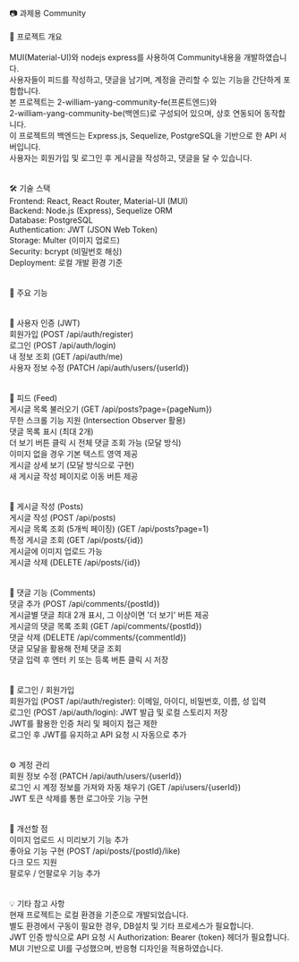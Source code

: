 📷 과제용 Community\
\
📌 프로젝트 개요\
\
MUI(Material-UI)와 nodejs express를 사용하여 Community내용을 개발하였습니다. \
사용자들이 피드를 작성하고, 댓글을 남기며, 계정을 관리할 수 있는 기능을 간단하게 포함합니다.\
본 프로젝트는 2-william-yang-community-fe(프론트엔드)와 \
2-william-yang-community-be(백엔드)로 구성되어 있으며, 상호 연동되어 동작합니다.\
이 프로젝트의 백엔드는 Express.js, Sequelize, PostgreSQL을 기반으로 한 API 서버입니다. \
사용자는 회원가입 및 로그인 후 게시글을 작성하고, 댓글을 달 수 있습니다.
\
\
\
🛠 기술 스택\
Frontend: React, React Router, Material-UI (MUI)\
Backend: Node.js (Express), Sequelize ORM\
Database: PostgreSQL\
Authentication: JWT (JSON Web Token)\
Storage: Multer (이미지 업로드)\
Security: bcrypt (비밀번호 해싱)\
Deployment: 로컬 개발 환경 기준
\
\
\
🔧 주요 기능\
\
\
🔑 사용자 인증 (JWT)\
회원가입 (POST /api/auth/register)\
로그인 (POST /api/auth/login)\
내 정보 조회 (GET /api/auth/me)\
사용자 정보 수정 (PATCH /api/auth/users/{userId})\
\
\
📰 피드 (Feed)\
게시글 목록 불러오기 (GET /api/posts?page={pageNum})\
무한 스크롤 기능 지원 (Intersection Observer 활용)\
댓글 목록 표시 (최대 2개)\
더 보기 버튼 클릭 시 전체 댓글 조회 가능 (모달 방식)\
이미지 없을 경우 기본 텍스트 영역 제공\
게시글 상세 보기 (모달 방식으로 구현)\
새 게시글 작성 페이지로 이동 버튼 제공\
\
\
📝 게시글 작성 (Posts)\
게시글 작성 (POST /api/posts)\
게시글 목록 조회 (5개씩 페이징) (GET /api/posts?page=1)\
특정 게시글 조회 (GET /api/posts/{id})\
게시글에 이미지 업로드 가능\
게시글 삭제 (DELETE /api/posts/{id})\
\
\
💬 댓글 기능 (Comments)\
댓글 추가 (POST /api/comments/{postId})\
게시글별 댓글 최대 2개 표시, 그 이상이면 '더 보기' 버튼 제공\
게시글의 댓글 목록 조회 (GET /api/comments/{postId})\
댓글 삭제 (DELETE /api/comments/{commentId})\
댓글 모달을 활용해 전체 댓글 조회\
댓글 입력 후 엔터 키 또는 등록 버튼 클릭 시 저장\
\
\
🔐 로그인 / 회원가입\
회원가입 (POST /api/auth/register): 이메일, 아이디, 비밀번호, 이름, 성 입력\
로그인 (POST /api/auth/login): JWT 발급 및 로컬 스토리지 저장\
JWT를 활용한 인증 처리 및 페이지 접근 제한\
로그인 후 JWT를 유지하고 API 요청 시 자동으로 추가\
\
\
⚙️ 계정 관리\
회원 정보 수정 (PATCH /api/auth/users/{userId})\
로그인 시 계정 정보를 가져와 자동 채우기 (GET /api/users/{userId})\
JWT 토큰 삭제를 통한 로그아웃 기능 구현\
\
\
📌 개선할 점\
이미지 업로드 시 미리보기 기능 추가\
좋아요 기능 구현 (POST /api/posts/{postId}/like)\
다크 모드 지원\
팔로우 / 언팔로우 기능 추가\
\
\
💡 기타 참고 사항\
현재 프로젝트는 로컬 환경을 기준으로 개발되었습니다.\
별도 환경에서 구동이 필요한 경우, DB설치 및 기타 프로세스가 필요합니다. \
JWT 인증 방식으로 API 요청 시 Authorization: Bearer {token} 헤더가 필요합니다.\
MUI 기반으로 UI를 구성했으며, 반응형 디자인을 적용하였습니다.

